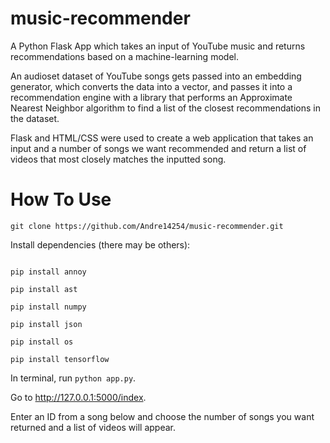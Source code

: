 # music-recommender
A Python Flask App which takes an input of YouTube music and returns recommendations based on a machine-learning model.

An audioset dataset of YouTube songs gets passed into an embedding generator, which converts the data into a vector, and passes it into a recommendation engine with a library that performs an Approximate Nearest Neighbor algorithm to find a list of the closest recommendations in the dataset.

Flask and HTML/CSS were used to create a web application that takes an input and a number of songs we want recommended and return a list of videos that most closely matches the inputted song.

# How To Use

```git clone https://github.com/Andre14254/music-recommender.git```

Install dependencies (there may be others):

```pip install Flask

pip install annoy

pip install ast

pip install numpy

pip install json

pip install os

pip install tensorflow

```

In terminal, run `python app.py`.

Go to http://127.0.0.1:5000/index.

Enter an ID from a song below and choose the number of songs you want returned and a list of videos will appear.
